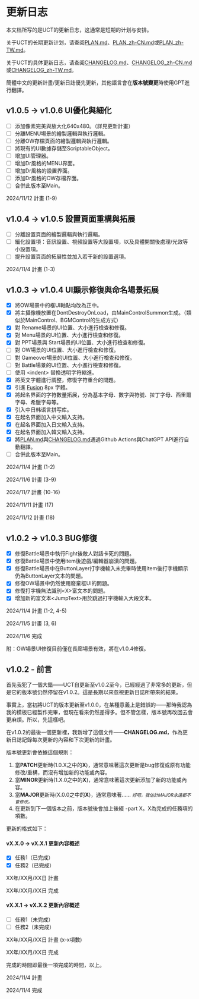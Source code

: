# 更新日志

本文档所写的是UCT的更新日志，这通常是短期的计划与安排。

关于UCT的长期更新计划，请查阅[PLAN.md](PLAN.md)、[PLAN_zh-CN.md](PLAN_zh-CN.md)或[PLAN_zh-TW.md](PLAN_zh-TW.md)。

关于UCT的具体更新日志，请查阅[CHANGELOG.md](CHANGELOG.md)、[CHANGELOG_zh-CN.md](CHANGELOG_zh-CN.md)或[CHANGELOG_zh-TW.md](CHANGELOG_zh-TW.md)。

簡體中文的更新計畫/更新日誌優先更新，其他語言會在**版本號變更**時使用GPT進行翻譯。

## v1.0.5 -> v1.0.6 UI優化與細化

- [ ] 添加像素完美與放大化640x480。（詳見更新計畫）
- [ ] 分離MENU場景的繪製邏輯與執行邏輯。
- [ ] 分離OW存檔頁面的繪製邏輯與執行邏輯。
- [ ] 將現有的UI數據存儲至ScriptableObject。
- [ ] 增加UI管理器。
- [ ] 增加Dr風格的MENU界面。
- [ ] 增加Dr風格的設置界面。
- [ ] 添加Dr風格的OW存檔界面。
- [ ] 合併此版本至Main。

2024/11/12 計畫 (1-9)

## v1.0.4 -> v1.0.5 設置頁面重構與拓展

- [ ] 分離設置頁面的繪製邏輯與執行邏輯。
- [ ] 細化設置項：音訊設置、視頻設置等大設置項，以及具體開關後處理/光效等小設置項。
- [ ] 提升設置頁面的拓展性並加入若干新的設置選項。

2024/11/4 計畫 (1-3)

## v1.0.3 -> v1.0.4 UI顯示修復與命名場景拓展

- [x] 將OW場景中的框UI軸點均改為正中。
- [x] 將主攝像機放置在DontDestroyOnLoad，由MainControlSummon生成。（類似於MainControl、BGMControl的生成方式）
- [x] 對 Rename場景的UI位置、大小進行檢查和修復。
- [x] 對 Menu場景的UI位置、大小進行檢查和修復。
- [x] 對 PPT場景與 Start場景的UI位置、大小進行檢查和修復。
- [ ] 對 OW場景的UI位置、大小進行檢查和修復。
- [ ] 對 Gameover場景的UI位置、大小進行檢查和修復。
- [ ] 對 Battle場景的UI位置、大小進行檢查和修復。
- [ ] 使用 \<indent\> 替換透明字符縮進。
- [x] 將英文字體進行調整，修復字符重合的問題。
- [x] 引進 [Fusion](https://github.com/TakWolf/fusion-pixel-font) 8px 字體。
- [x] 將起名界面的字符數量拓展，分為基本字母、數字與符號、拉丁字母、西里爾字母、希臘字母等。
- [x] 引入中日韩语言拼写库。
- [x] 在起名界面加入中文輸入支持。
- [x] 在起名界面加入日文輸入支持。
- [x] 在起名界面加入韓文輸入支持。
- [x] 將[PLAN.md](PLAN.md)與[CHANGELOG.md](CHANGELOG.md)通過Github Actions與ChatGPT API進行自動翻譯。
- [ ] 合併此版本至Main。

2024/11/4 計畫 (1-2)

2024/11/6 計畫 (3-9)

2024/11/7 計畫 (10-16)

2024/11/11 計畫 (17)

2024/11/12 計畫 (18)

## v1.0.2 -> v1.0.3 BUG修復

- [x] 修復Battle場景中執行Fight後敵人對話卡死的問題。
- [x] 修復Battle場景中使用item後遊戲/編輯器崩潰的問題。
- [x] 修復Battle場景中在ButtonLayer打字機輸入未完畢時使用item後打字機顯示仍為ButtonLayer文本的問題。
- [x] 修復OW場景中仍然使用廢棄框UI的問題。
- [x] 修復打字機無法識別\<X\>富文本的問題。
- [x] 增加新的富文本\<JumpText\>用於跳過打字機輸入大段文本。

2024/11/4 計畫 (1-2, 4-5)

2024/11/5 計畫 (3, 6)

2024/11/6 完成

附：OW場景UI修復目前僅在長廊場景有效，將在v1.0.4修復。

## v1.0.2 - 前言

首先我犯了一個大錯——UCT自更新至v1.0.2至今，已經經過了非常多的更新，但是它的版本號仍然停留在v1.0.2。這是長期以來忽視更新日誌所帶來的結果。

事實上，當初將UCT的版本更新至v1.0.0，在某種意義上是錯誤的——那時我認為我的模板已經製作完畢，但現在看來仍然差得多。但不管怎樣，版本號再改回去會更麻煩。所以，先這樣吧。

在v1.0.2的最後一個更新裡，我新增了這個文件——**CHANGELOG.md**，作為更新日誌記錄每次更新的內容和下次更新的計畫。

版本號更新會依據這個規則：

1. 當**PATCH**更新時(1.0.X之中的**X**)，通常意味著這次更新是bug修復或原有功能修改/重構，而沒有增加新的功能或內容。
2. 當**MINOR**更新時(1.X.0之中的**X**)，通常意味著這次更新添加了新的功能或內容。
3. 當**MAJOR**更新時(X.0.0之中的**X**)，通常意味著…… <small>*好吧，我估計MAJOR永遠都不會修改。*</small>
4. 在更新到下一個版本之前，版本號後會加上後綴 -part X。X為完成的任務項的項數。

更新的格式如下：

#### vX.X.0 -> vX.X.1 更新內容概述

- [x] 任務1（已完成）
- [x] 任務2（已完成）

XX年/XX月/XX日 計畫

XX年/XX月/XX日 完成

#### vX.X.1 -> vX.X.2 更新內容概述

- [ ] 任務1（未完成）
- [ ] 任務2（未完成）

XX年/XX月/XX日 計畫 (x-x項數)

XX年/XX月/XX日 完成

完成的時間即最後一項完成的時間，以上。

2024/11/4 計畫

2024/11/4 完成